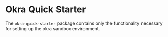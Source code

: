# Okra Quick Starter

The `okra-quick-starter` package contains only the functionality necessary for setting up the okra sandbox environment.


